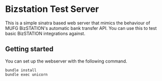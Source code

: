 # Bizstation Test Server

This is a simple sinatra based web server that mimics the behaviour of MUFG BizSTATION's automatic bank transfer API. You can use this to test basic BizSTATION integrations against.


## Getting started

You can set up the webserver with the following command.

```
bundle install
bundle exec unicorn
```
